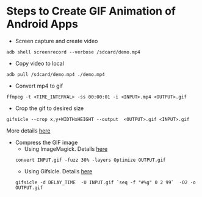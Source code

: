 # Steps to Create GIF Animation of Android Apps
* Screen capture and create video
~~~~ shell
adb shell screenrecord --verbose /sdcard/demo.mp4
~~~~
* Copy video to local
~~~~ shell
adb pull /sdcard/demo.mp4 ./demo.mp4
~~~~
* Convert mp4 to gif
~~~~ shell
ffmpeg -t <TIME_INTERVAL> -ss 00:00:01 -i <INPUT>.mp4 <OUTPUT>.gif
~~~~
* Crop the gif to desired size
~~~~ shell
gifsicle --crop x,y+WIDTHxHEIGHT --output  <OUTPUT>.gif <INPUT>.gif
~~~~
More details [here](http://stackoverflow.com/questions/14036765/how-do-i-crop-an-animated-gif-using-imagemagick)
* Compress the GIF image
    * Using ImageMagick. Details [here](http://stackoverflow.com/questions/8578926/how-can-i-compress-the-size-of-gif-images-with-imagemagick)
    ~~~~
    convert INPUT.gif -fuzz 30% -layers Optimize OUTPUT.gif
    ~~~~
    * Using Gifsicle. Details [here](https://graphicdesign.stackexchange.com/questions/20908/how-to-remove-every-second-frame-from-an-animated-gif/20937#20937)
    ~~~~
    gifsicle -d DELAY_TIME  -U INPUT.gif `seq -f "#%g" 0 2 99`  -O2 -o OUTPUT.gif
    ~~~~